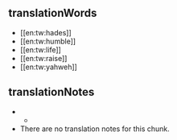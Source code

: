 ## translationWords

* [[en:tw:hades]]
* [[en:tw:humble]]
* [[en:tw:life]]
* [[en:tw:raise]]
* [[en:tw:yahweh]]

## translationNotes

* *
* There are no translation notes for this chunk.
